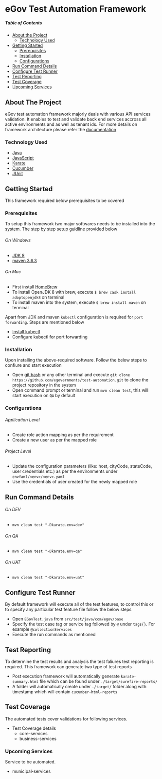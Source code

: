 # eGov Test Automation Framework
##### Table of Contents
* [About the Project](#about-the-project)
  * [Technology Used](#technology-used)
* [Getting Started](#getting-started)
  * [Prerequisites](#prerequisites)
  * [Installation](#installation)
  * [Configurations](#configurations)
* [Run Command Details](#run-command-details)
* [Configure Test Runner](#configure-test-runner)
* [Test Reporting](#test-reporting)
* [Test Coverage](#test-coverage)
* [Upcoming Services](#upcoming-services)


    
<!-- ABOUT THE PROJECT -->
## About The Project
eGov test automation framework majorly deals with various API services validation. It enables to test and validate back end services accross all active environments and as well as tenant ids. For more details on framework architecture please refer the [documentation](https://digit-discuss.atlassian.net/wiki/spaces/EPE/pages/1028521985/Automation+Framework+Knowledge+Base)
 
<!-- Technology Used -->
### Technology Used
 * [Java](https://www.java.com/en/)
 * [JavaScript](https://developer.mozilla.org/en-US/docs/Web/JavaScript)
 * [Karate](https://github.com/intuit/karate)
 * [Cucumber](https://cucumber.io/docs/cucumber/api/)
 * [JUnit](https://junit.org/junit4/)
 
<!-- Getting Started --> 
## Getting Started
This framework required below prerequisites to be covered

<!-- Prerequisites --> 
### Prerequisites
To setup this framework two major softwares needs to be installed into the system. The step by step setup guidline provided below
 ###### On Windows
 * [JDK 8](https://www.oracle.com/in/java/technologies/javase/javase-jdk8-downloads.html)
 * [maven 3.6.3](https://maven.apache.org/download.cgi)
###### On Mac
 * First install [HomeBrew](https://brew.sh/)
 * To install OpenJDK 8 with brew, execute `$ brew cask install adoptopenjdk8` on terminal
 * To install maven into the system, execute `$ brew install maven` on terminal
 
Apart from JDK and maven `kubectl` configuration is required for `port forwarding`. Steps are mentioned below
 * [Install kubectl](https://gist.github.com/mrbobbytables/d9e5c7224dbba989cf0b8a30d7a231a4)
 * Configure kubectl for port forwarding

<!--Installation-->
### Installation
Upon installing the above-required software. Follow the below steps to confiure and start execution
* Open [git bash](https://git-scm.com/downloads) or any other terminal and execute `git clone https://github.com/egovernments/test-automation.git` to clone the project repository in the system
* Open command prompt or terminal and run `mvn clean test`, this will start execution on `QA` by default

<!--Configurations-->
### Configurations
  ###### Application Level 
  * Create role action mapping as per the requirement 
  * Create a new user as per the mapped role
  ###### Project Level 
  * Update the configuration parameters (like: host, cityCode, stateCode, user credentials etc.) as per the environments under `envYaml/<env>/<env>.yaml`
  * Use the credentials of user created for the newly mapped role
  
  
## Run Command Details
 ###### On DEV
 *  `mvn clean test "-Dkarate.env=dev"`
 ###### On QA
 *  `mvn clean test "-Dkarate.env=qa"`
 ###### On UAT
 *  `mvn clean test "-Dkarate.env=uat"`

## Configure Test Runner
By default framework will execute all of the test features, to control this or to specify any particular test feature file follow the below steps
 * Open `EGovTest.java` from `src/test/java/com/egov/base` 
 * Specify the test case tag or service tag followed by `@` under `tags{}`. For example `@collectionServices`
 * Execute the run commands as mentioned
  
## Test Reporting
To determine the test results and analysis the test faliures test reporting is required. This framework can generate two type of test reports
 * Post execution framework will automatically generate `karate-summary.html` file which can be found under `./target/surefire-reports/`
 * A folder will automatically create under `./target/` folder along with timestamp which will contain `cucumber-html-reports` 
 

<!-- Test Coverage -->
## Test Coverage
The automated tests cover validations for following services.
* Test Coverage details
   * core-services
   * business-services

<!-- Upcoming Services -->
### Upcoming Services
Service to be automated.
* municipal-services
